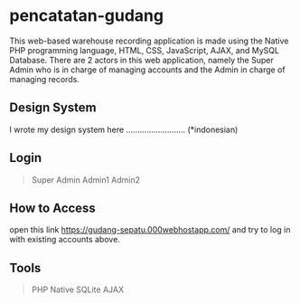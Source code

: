 # pencatatan-gudang
This web-based warehouse recording application is made using the Native PHP programming language, HTML, CSS, JavaScript, AJAX, and MySQL Database. There are 2 actors in this web application, namely the Super Admin who is in charge of managing accounts and the Admin in charge of managing records.

## Design System
I wrote my design system here .......................... (*indonesian)

## Login 
> Super Admin
> Admin1
> Admin2

## How to Access
open this link https://gudang-sepatu.000webhostapp.com/ and try to log in with existing accounts above.

## Tools
> PHP Native
> SQLite
> AJAX


